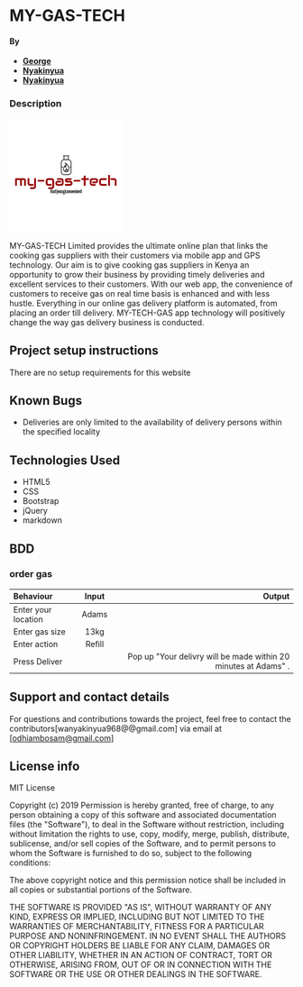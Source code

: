 
# MY-GAS-TECH
#### By 
- **[George](https://github.com/georgewanyama)**
- **[Nyakinyua](https://www.https://github.com/Nyakinyua)**
-  **[Nyakinyua](https://www.https://github.com/Nyakinyua)**
### Description
![](/images/fbbb3c49-a7fb-40fe-829a-58cc25e692e0_200x200.png)

MY-GAS-TECH Limited provides the ultimate online plan that links the cooking gas suppliers with their customers via mobile app and GPS technology. Our aim is to give cooking gas suppliers in Kenya an opportunity to grow their business by providing timely deliveries and excellent services to their customers. With our web app, the convenience of customers to receive gas on real time basis is enhanced and with less hustle. Everything in our online gas delivery platform is automated, from placing an order till delivery. MY-TECH-GAS app technology will positively change the way gas delivery business is conducted.
## Project setup instructions
There are no setup requirements for this website

## Known Bugs
* Deliveries are only limited to the availability of delivery persons within the specified locality
## Technologies Used
* HTML5
* CSS
* Bootstrap
* jQuery
* markdown


## BDD
### order gas
| Behaviour      | Input        | Output       |
| :------------- | :----------: | -----------: |
|  Enter your location  |   Adams |     |
| Enter gas size  | 13kg |   |
| Enter action   |  Refill     |     |
| Press Deliver|     |Pop up "Your delivry will be made within 20 minutes at Adams" .|
## Support and contact details
For questions and contributions towards the project, feel free to contact the contributors[wanyakinyua968@@gmail.com] via  email at 
[odhiambosam@gmail.com]
## License info
MIT License

Copyright (c) 2019 
Permission is hereby granted, free of charge, to any person obtaining a copy
of this software and associated documentation files (the "Software"), to deal
in the Software without restriction, including without limitation the rights
to use, copy, modify, merge, publish, distribute, sublicense, and/or sell
copies of the Software, and to permit persons to whom the Software is
furnished to do so, subject to the following conditions:

The above copyright notice and this permission notice shall be included in all
copies or substantial portions of the Software.

THE SOFTWARE IS PROVIDED "AS IS", WITHOUT WARRANTY OF ANY KIND, EXPRESS OR
IMPLIED, INCLUDING BUT NOT LIMITED TO THE WARRANTIES OF MERCHANTABILITY,
FITNESS FOR A PARTICULAR PURPOSE AND NONINFRINGEMENT. IN NO EVENT SHALL THE
AUTHORS OR COPYRIGHT HOLDERS BE LIABLE FOR ANY CLAIM, DAMAGES OR OTHER
LIABILITY, WHETHER IN AN ACTION OF CONTRACT, TORT OR OTHERWISE, ARISING FROM,
OUT OF OR IN CONNECTION WITH THE SOFTWARE OR THE USE OR OTHER DEALINGS IN THE
SOFTWARE.
  